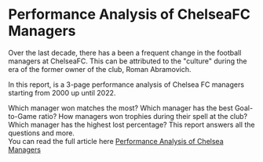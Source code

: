 # Performance Analysis of ChelseaFC Managers
Over the last decade, there has a been a frequent change in the football managers at ChelseaFC. This can be attributed to the "culture" during the era of the former owner of the club, Roman Abramovich. 

In this report, is a 3-page performance analysis of Chelsea FC managers starting from 2000 up until 2022.

Which manager won matches the most? Which manager has the best Goal-to-Game ratio? How managers won trophies during their spell at the club? Which manager has the highest lost percentage?
This report answers all the questions and more.<br>
You can read the full article here [Performance Analysis of Chelsea Managers](https://medium.com/@adesanyaabdulazeez/performance-analysis-of-chelsea-managers-since-2000-21d76a5486d1)
